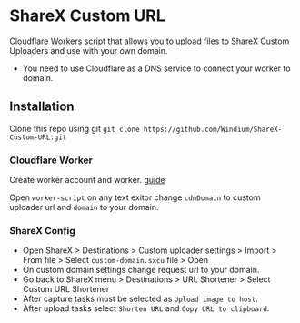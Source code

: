 # ShareX Custom URL
Cloudflare Workers script that allows you to upload files to ShareX Custom Uploaders and use with your own domain.

- You need to use Cloudflare as a DNS service to connect your worker to domain.

## Installation

Clone this repo using git `git clone https://github.com/Windium/ShareX-Custom-URL.git`

### Cloudflare Worker
Create worker account and worker. [guide](https://developers.cloudflare.com/workers/quickstart)

Open `worker-script` on any text exitor change `cdnDomain` to custom uploader url and `domain` to your domain.

### ShareX Config
  - Open ShareX > Destinations > Custom uploader settings > Import > From file > Select `custom-domain.sxcu` file > Open
  - On custom domain settings change request url to your domain.
  - Go back to ShareX menu > Destinations > URL Shortener > Select Custom URL Shortener
  - After capture tasks must be selected as `Upload image to host`.
  - After upload tasks select `Shorten URL` and `Copy URL to clipboard`.
